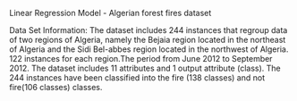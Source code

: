 Linear Regression Model - Algerian forest fires dataset

Data Set Information:
The dataset includes 244 instances that regroup data of two regions of Algeria, namely the Bejaia region located in the northeast of Algeria and the Sidi Bel-abbes region located in the northwest of Algeria.
122 instances for each region.The period from June 2012 to September 2012. The dataset includes 11 attributes and 1 output attribute (class). The 244 instances have been classified into the fire (138 classes) and not fire(106 classes) classes.


